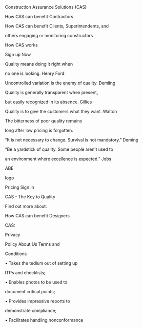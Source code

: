 Construction Assurance Solutions (CAS)

How CAS can benefit Contractors

How CAS can benefit Clients, Superintendents, and

others engaging or monitoring constructors

How CAS works

Sign up Now

Quality means doing it right when

no one is looking. Henry Ford

Uncontrolled variation is the enemy of quality. Demiing

Quality is generally transparent when present,

but easily recognized in its absence. Gillies

Quality is to give the customers what they want. Walton

The bitterness of poor quality remains

long after low pricing is forgotten.

“It is not necessary to change. Survival is not mandatory.” Deming

“Be a yardstick of quality. Some people aren’t used to

an environment where excellence is expected.” Jobs

ABE

logo

Pricing Sign in

CAS - The Key to Quality

Find out more about:

How CAS can benefit Designers

CAS:

Privacy

Policy About Us Terms and

Conditions

• Takes the tedium out of setting up

ITPs and checklists;

• Enables photos to be used to

document critical points;

• Provides impressive reports to

demonstrate compliance;

• Facilitates handling nonconformance